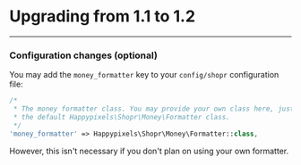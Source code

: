 # Upgrading from 1.1 to 1.2

---

<a name="section-1"></a>

### Configuration changes (optional)
You may add the `money_formatter` key to your `config/shopr` configuration file:
```php
/*
 * The money formatter class. You may provide your own class here, just make sure it extends
 * the default Happypixels\Shopr\Money\Formatter class.
 */
'money_formatter' => Happypixels\Shopr\Money\Formatter::class,
``` 
However, this isn't necessary if you don't plan on using your own formatter.